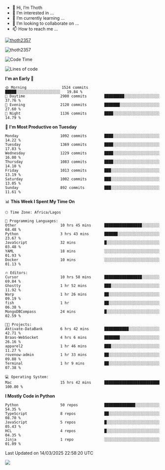 <!---
thoth2357/thoth2357 is a ✨ special ✨ repository because its `README.md` (this file) appears on your GitHub profile.
You can click the Preview link to take a look at your changes.
--->

- 👋 Hi, I’m Thoth
- 👀 I’m interested in ...
- 🌱 I’m currently learning ...
- 💞️ I’m looking to collaborate on ...
- 📫 How to reach me ...


<p align="left"> <a href="https://github.com/ryo-ma/github-profile-trophy"><img src="https://github-profile-trophy.vercel.app/?username=thoth2357&theme=gruvbox&no-bg=true&no-frame=false&title=MultiLanguage,Commits,Repositories,Stars,Followers,PullRequest,Reviews,Issues" alt="thoth2357" /></a> </p>

<p align="left"> <img src="https://komarev.com/ghpvc/?username=thoth2357&label=Profile%20views&color=0e75b6&style=flat" alt="thoth2357" /> </p>

<!--START_SECTION:waka-->
![Code Time](http://img.shields.io/badge/Code%20Time-3%2C302%20hrs%2035%20mins-blue)

![Lines of code](https://img.shields.io/badge/From%20Hello%20World%20I%27ve%20Written-30.9%20million%20lines%20of%20code-blue)

**I'm an Early 🐤** 

```text
🌞 Morning                1524 commits        █████░░░░░░░░░░░░░░░░░░░░   19.84 % 
🌆 Daytime                2900 commits        █████████░░░░░░░░░░░░░░░░   37.76 % 
🌃 Evening                2120 commits        ███████░░░░░░░░░░░░░░░░░░   27.60 % 
🌙 Night                  1136 commits        ████░░░░░░░░░░░░░░░░░░░░░   14.79 % 
```
📅 **I'm Most Productive on Tuesday** 

```text
Monday                   1092 commits        ████░░░░░░░░░░░░░░░░░░░░░   14.22 % 
Tuesday                  1369 commits        ████░░░░░░░░░░░░░░░░░░░░░   17.83 % 
Wednesday                1229 commits        ████░░░░░░░░░░░░░░░░░░░░░   16.00 % 
Thursday                 1083 commits        ████░░░░░░░░░░░░░░░░░░░░░   14.10 % 
Friday                   1013 commits        ███░░░░░░░░░░░░░░░░░░░░░░   13.19 % 
Saturday                 1002 commits        ███░░░░░░░░░░░░░░░░░░░░░░   13.05 % 
Sunday                   892 commits         ███░░░░░░░░░░░░░░░░░░░░░░   11.61 % 
```


📊 **This Week I Spent My Time On** 

```text
🕑︎ Time Zone: Africa/Lagos

💬 Programming Languages: 
Other                    10 hrs 45 mins      █████████████████░░░░░░░░   68.48 % 
Python                   3 hrs 43 mins       ██████░░░░░░░░░░░░░░░░░░░   23.67 % 
JavaScript               32 mins             █░░░░░░░░░░░░░░░░░░░░░░░░   03.48 % 
YAML                     18 mins             ░░░░░░░░░░░░░░░░░░░░░░░░░   01.93 % 
Docker                   10 mins             ░░░░░░░░░░░░░░░░░░░░░░░░░   01.13 % 

🔥 Editors: 
Cursor                   10 hrs 58 mins      █████████████████░░░░░░░░   69.84 % 
Ghostty                  1 hr 52 mins        ███░░░░░░░░░░░░░░░░░░░░░░   11.92 % 
Warp                     1 hr 26 mins        ██░░░░░░░░░░░░░░░░░░░░░░░   09.19 % 
fish                     1 hr                ██░░░░░░░░░░░░░░░░░░░░░░░   06.38 % 
MongoDBCompass           24 mins             █░░░░░░░░░░░░░░░░░░░░░░░░   02.59 % 

🐱‍💻 Projects: 
Aktivate-DataBank        6 hrs 42 mins       ███████████░░░░░░░░░░░░░░   42.71 % 
Braas-WebSocket          4 hrs 6 mins        ███████░░░░░░░░░░░░░░░░░░   26.16 % 
apparel2                 1 hr 46 mins        ███░░░░░░░░░░░░░░░░░░░░░░   11.27 % 
rovenow-admin            1 hr 33 mins        ██░░░░░░░░░░░░░░░░░░░░░░░   09.88 % 
Terminal                 1 hr 9 mins         ██░░░░░░░░░░░░░░░░░░░░░░░   07.38 % 

💻 Operating System: 
Mac                      15 hrs 42 mins      █████████████████████████   100.00 % 
```

**I Mostly Code in Python** 

```text
Python                   50 repos            ██████████████░░░░░░░░░░░   54.35 % 
TypeScript               8 repos             ██░░░░░░░░░░░░░░░░░░░░░░░   08.70 % 
JavaScript               5 repos             █░░░░░░░░░░░░░░░░░░░░░░░░   05.43 % 
HCL                      4 repos             █░░░░░░░░░░░░░░░░░░░░░░░░   04.35 % 
Jinja                    1 repo              ░░░░░░░░░░░░░░░░░░░░░░░░░   01.09 % 
```




 Last Updated on 14/03/2025 22:58:20 UTC
<!--END_SECTION:waka-->
<!--![](http://github-profile-summary-cards.vercel.app/api/cards/profile-details?username=thoth2357&theme=2077)

![](http://github-profile-summary-cards.vercel.app/api/cards/stats?username=thoth2357&theme=2077)![](http://github-profile-summary-cards.vercel.app/api/cards/productive-time?username=thoth2357&theme=2077&utcOffset=8) -->
<img src="https://t.bkit.co/w_6789c39040b80.gif" />
